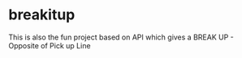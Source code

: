 # breakitup
This is also the fun project based on API which gives a BREAK UP - Opposite of Pick up Line
